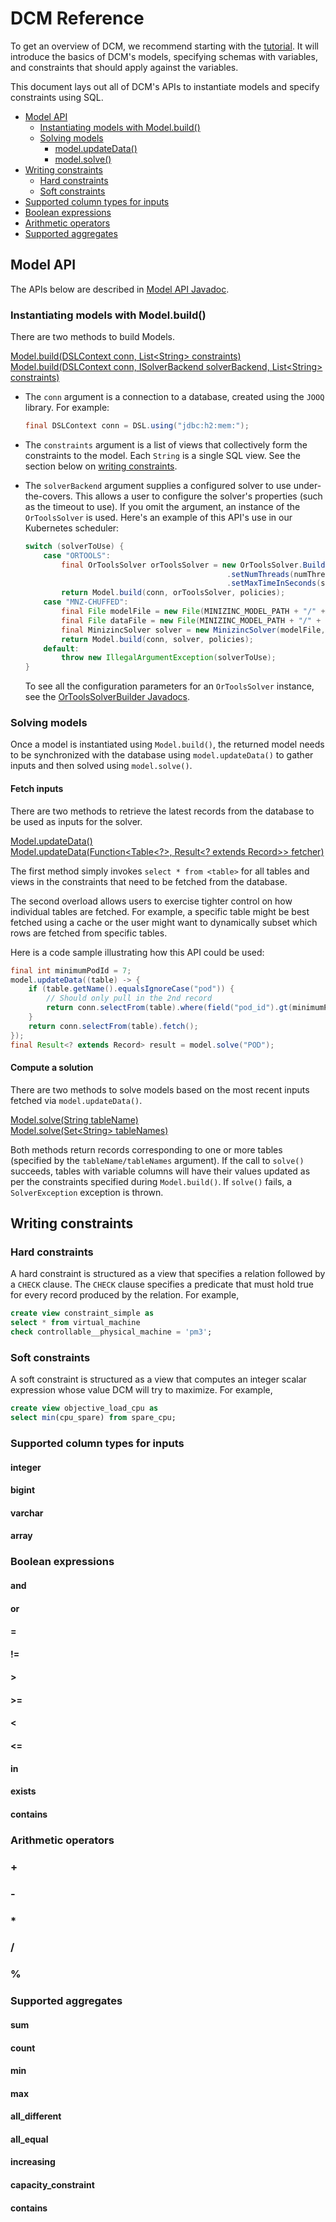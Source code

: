 # DCM Reference

To get an overview of DCM, we recommend starting with the [tutorial](tutorial.md). It will introduce the basics
of DCM's models, specifying schemas with variables, and constraints that should apply against the variables.

This document lays out all of DCM's APIs to instantiate models and specify constraints using SQL. 

* [Model API](#model-api)  
    * [Instantiating models with Model.build()](#instantiating-a-model)  
    * [Solving models](#solving-models)
      * [model.updateData()](#modelupdatedata)    
      * [model.solve()](#modelsolve)  
* [Writing constraints](#writing-constraints)  
   * [Hard constraints](#hard-constraints)  
   * [Soft constraints](#soft-constraints)  
* [Supported column types for inputs](#supported-column-types-for-inputs)
* [Boolean expressions](#boolean-expressions)
* [Arithmetic operators](#arithmetic-operators)
* [Supported aggregates](#supported-aggregates)


## Model API
The APIs below are described in [Model API Javadoc](https://javadoc.io/doc/com.vmware.dcm/dcm/latest/com/vmware/dcm/Model.html).

### Instantiating models with Model.build()

There are two methods to build Models.

[Model.build(DSLContext conn, List\<String\> constraints)](https://javadoc.io/doc/com.vmware.dcm/dcm/latest/com/vmware/dcm/Model.html#build(org.jooq.DSLContext,java.util.List))  
[Model.build(DSLContext conn, ISolverBackend solverBackend, List\<String\> constraints)](https://javadoc.io/doc/com.vmware.dcm/dcm/latest/com/vmware/dcm/Model.html#build(org.jooq.DSLContext,com.vmware.dcm.backend.ISolverBackend,java.util.List))


* The `conn` argument is a connection to a database, created using the `JOOQ` library. For example: 
  <!-- embedme ../examples/src/test/java/com/vmware/dcm/examples/QuickStartTest.java#L23-L23 -->
  ```java
  final DSLContext conn = DSL.using("jdbc:h2:mem:");
  ```

* The `constraints` argument is a list of views that collectively form the constraints to the model. Each `String`
is a single SQL view. See the section below on [writing constraints](#writing-constraints).

* The `solverBackend` argument supplies a configured solver to use under-the-covers. This allows a user to configure
the solver's properties (such as the timeout to use). If you omit the argument, an instance of the `OrToolsSolver` 
is used. Here's an example of this API's use in our Kubernetes scheduler:

  <!-- embedme ../k8s-scheduler/src/main/java/com/vmware/dcm/Scheduler.java#L178-L191 -->
  ```java
  switch (solverToUse) {
      case "ORTOOLS":
          final OrToolsSolver orToolsSolver = new OrToolsSolver.Builder()
                                               .setNumThreads(numThreads)
                                               .setMaxTimeInSeconds(solverMaxTimeInSeconds).build();
          return Model.build(conn, orToolsSolver, policies);
      case "MNZ-CHUFFED":
          final File modelFile = new File(MINIZINC_MODEL_PATH + "/" + "k8s_model.mzn");
          final File dataFile = new File(MINIZINC_MODEL_PATH + "/" + "k8s_data.dzn");
          final MinizincSolver solver = new MinizincSolver(modelFile, dataFile, new Conf());
          return Model.build(conn, solver, policies);
      default:
          throw new IllegalArgumentException(solverToUse);
  }
  ```
  To see all the configuration parameters for an `OrToolsSolver` instance, see the 
[OrToolsSolverBuilder Javadocs](https://javadoc.io/doc/com.vmware.dcm/dcm/latest/com/vmware/dcm/backend/ortools/OrToolsSolver.Builder.html). 

### Solving models

Once a model is instantiated using `Model.build()`, the returned model needs to be synchronized with
the database using `model.updateData()` to gather inputs and then solved using `model.solve()`. 

#### Fetch inputs 

  There are two methods to retrieve the latest records from the database to be used as inputs
for the solver.

  [Model.updateData()](https://javadoc.io/doc/com.vmware.dcm/dcm/latest/com/vmware/dcm/Model.html#updateData())  
  [Model.updateData(Function\<Table\<?\>, Result\<? extends Record\>\> fetcher)](https://javadoc.io/doc/com.vmware.dcm/dcm/latest/com/vmware/dcm/Model.html#updateData(java.util.function.Function))

  The first method simply invokes `select * from <table>` for all tables and views in the constraints that need
  to be fetched from the database.

  The second overload allows users to exercise tighter control on how individual tables are fetched. For example,
  a specific table might be best fetched using a cache or the user might want to dynamically subset which rows
  are fetched from specific tables.

  Here is a code sample illustrating how this API could be used:
  <!-- embedme ../dcm/src/test/java/com/vmware/dcm/ModelTest.java#L101-L109 -->
  ```java
  final int minimumPodId = 7;
  model.updateData((table) -> {
      if (table.getName().equalsIgnoreCase("pod")) {
          // Should only pull in the 2nd record
          return conn.selectFrom(table).where(field("pod_id").gt(minimumPodId)).fetch();
      }
      return conn.selectFrom(table).fetch();
  });
  final Result<? extends Record> result = model.solve("POD");
  ``` 

#### Compute a solution

There are two methods to solve models based on the most recent inputs fetched via `model.updateData()`.

[Model.solve(String tableName)](https://javadoc.io/doc/com.vmware.dcm/dcm/latest/com/vmware/dcm/Model.html#solve())  
[Model.solve(Set\<String\> tableNames)](https://javadoc.io/doc/com.vmware.dcm/dcm/latest/com/vmware/dcm/Model.html#solve(java.util.Set))


Both methods return records corresponding to one or more tables (specified by the `tableName/tableNames` argument).
If the call to `solve()` succeeds, tables with variable columns will have their values updated as per the 
constraints specified during `Model.build()`. If `solve()` fails, a `SolverException` exception is thrown.

## Writing constraints

### Hard constraints

A hard constraint is structured as a view that specifies a relation followed by a `CHECK` clause. The `CHECK` clause
specifies a predicate that must hold true for every record produced by the relation. For example,

```sql
create view constraint_simple as
select * from virtual_machine
check controllable__physical_machine = 'pm3';
```

### Soft constraints

A soft constraint is structured as a view that computes an integer scalar expression whose value DCM will
try to maximize. For example,

```sql
create view objective_load_cpu as 
select min(cpu_spare) from spare_cpu;
```


### Supported column types for inputs

#### integer
#### bigint
#### varchar
#### array


### Boolean expressions

#### and

#### or

#### =

#### !=

#### \>

#### \>=

#### \<

#### \<=

#### in

#### exists

#### contains

### Arithmetic operators

### +
### -
### *
### /
### %

### Supported aggregates

#### sum

#### count

#### min

#### max

#### all_different

#### all_equal

#### increasing

#### capacity_constraint

#### contains
